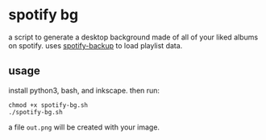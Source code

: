 # spotify bg

a script to generate a desktop background made of all of your liked albums on spotify.
uses [spotify-backup](https://github.com/caseychu/spotify-backup) to load playlist data.

## usage

install python3, bash, and inkscape.
then run:

```
chmod +x spotify-bg.sh
./spotify-bg.sh
```

a file `out.png` will be created with your image.
